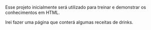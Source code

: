 Esse projeto inicialmente será utilizado para treinar e demonstrar os conhecimentos em HTML.

Irei fazer uma página que conterá algumas receitas de drinks.